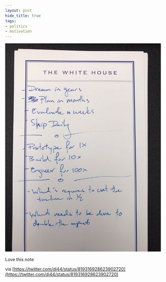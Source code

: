 ```yaml
---
layout: post
hide_title: true
tags:
- politics
- motivation
---
```

![](/tumblr_files/tumblr_ojo4pzm2Qh1uxadqoo1_1280.jpg)  

Love this note

via [https://twitter.com/dj44/status/819316928623902720](https://twitter.com/dj44/status/819316928623902720)
